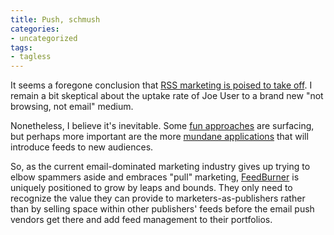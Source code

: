 ```yaml
---
title: Push, schmush
categories:
- uncategorized
tags:
- tagless
---
```


It seems a foregone conclusion that [RSS marketing is poised to take off][1].  I remain a bit skeptical about the uptake rate of Joe User to a brand new "not browsing, not email" medium.

   [1]: http://www.micropersuasion.com/2006/03/blog_rss_market.html

Nonetheless, I believe it's inevitable.  Some [fun approaches][2] are surfacing, but perhaps more important are the more [mundane applications][3] that will introduce feeds to new audiences.

   [2]: http://rssdiary.marketingstudies.net/content/genius_customized_rss_feeds_from_babycentercom.php
   [3]: http://www.adotas.com/2006/03/pricefish-introduces-shopper-friendly-rss-feeds/

So, as the current email-dominated marketing industry gives up trying to elbow spammers aside and embraces "pull" marketing, [FeedBurner][4] is uniquely positioned to grow by leaps and bounds.  They only need to recognize the value they can provide to marketers-as-publishers rather than by selling space within other publishers' feeds before the email push vendors get there and add feed management to their portfolios.

   [4]: http://www.feedburner.com/
